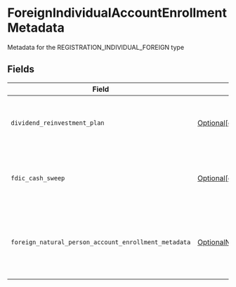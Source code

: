 # ForeignIndividualAccountEnrollmentMetadata

Metadata for the REGISTRATION_INDIVIDUAL_FOREIGN type


## Fields

| Field                                                                                                                                                                                                        | Type                                                                                                                                                                                                         | Required                                                                                                                                                                                                     | Description                                                                                                                                                                                                  | Example                                                                                                                                                                                                      |
| ------------------------------------------------------------------------------------------------------------------------------------------------------------------------------------------------------------ | ------------------------------------------------------------------------------------------------------------------------------------------------------------------------------------------------------------ | ------------------------------------------------------------------------------------------------------------------------------------------------------------------------------------------------------------ | ------------------------------------------------------------------------------------------------------------------------------------------------------------------------------------------------------------ | ------------------------------------------------------------------------------------------------------------------------------------------------------------------------------------------------------------ |
| `dividend_reinvestment_plan`                                                                                                                                                                                 | [Optional[components.EnrollmentForeignIndividualAccountEnrollmentMetadataDividendReinvestmentPlan]](../../models/components/enrollmentforeignindividualaccountenrollmentmetadatadividendreinvestmentplan.md) | :heavy_minus_sign:                                                                                                                                                                                           | Option to auto-enroll in Dividend Reinvestment; defaults to true                                                                                                                                             | DIVIDEND_REINVESTMENT_ENROLL                                                                                                                                                                                 |
| `fdic_cash_sweep`                                                                                                                                                                                            | [Optional[components.EnrollmentForeignIndividualAccountEnrollmentMetadataFdicCashSweep]](../../models/components/enrollmentforeignindividualaccountenrollmentmetadatafdiccashsweep.md)                       | :heavy_minus_sign:                                                                                                                                                                                           | Option to auto-enroll in FDIC cash sweep; defaults to true                                                                                                                                                   | FDIC_CASH_SWEEP_ENROLL                                                                                                                                                                                       |
| `foreign_natural_person_account_enrollment_metadata`                                                                                                                                                         | [OptionalNullable[components.ForeignNaturalPersonAccountEnrollmentMetadata]](../../models/components/foreignnaturalpersonaccountenrollmentmetadata.md)                                                       | :heavy_minus_sign:                                                                                                                                                                                           | Enrollment metadata for Accounts that have a foreign Legal Natural Person owner.                                                                                                                             |                                                                                                                                                                                                              |